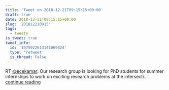 ```yaml
---
title: 'Tweet on 2018-12-21T09:15:15+00:00'
draft: true
date: 2018-12-21T09:15:15+00:00
slug: '201812210915'
tags:
  - tweets
is_tweet: true
tweet_info:
  id: '1075922613141069824'
  type: 'retweet'
  is_thread: False
---
```




RT [@ecekamar](https://x.com/ecekamar): Our research group is looking for PhD students for summer internships to work on exciting research problems at the intersecti… [continue reading](https://x.com/sytelus/status/1075922613141069824)
